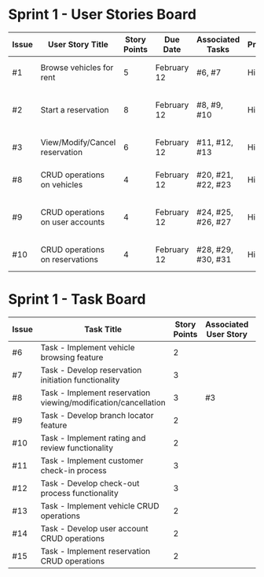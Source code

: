 # Sprint 1 - User Stories Board

| Issue | User Story Title                                        | Story Points | Due Date    | Associated Tasks                    | Priority | Risk                                         | Responsible/Owner |
|-------|----------------------------------------------------------|--------------|-------------|-------------------------------------|----------|----------------------------------------------|-------------------|
| #1    | Browse vehicles for rent                                | 5            | February 12 | #6, #7                              | High     | Medium: Database interaction               | Matteo            |
| #2    | Start a reservation                                     | 8            | February 12 | #8, #9, #10                         | High     | High: Complex reservation logic           | Mohamed           |
| #3    | View/Modify/Cancel reservation                          | 6            | February 12 | #11, #12, #13                       | High     | High: Database interaction                | Zeiad             |
| #8    | CRUD operations on vehicles                            | 4            | February 12 | #20, #21, #22, #23                  | High     | Medium: Database management               | Abdel & Miskat    |
| #9    | CRUD operations on user accounts                       | 4            | February 12 | #24, #25, #26, #27                  | High     | Medium: User authentication and management | Abdel & Miskat    |
| #10   | CRUD operations on reservations                        | 4            | February 12 | #28, #29, #30, #31                  | High     | Medium: Reservation management           | Abdel & Miskat    |

# Sprint 1 - Task Board

| Issue | Task Title                                                   | Story Points | Associated User Story | Priority |
|-------|--------------------------------------------------------------|--------------|------------------------|----------|
| #6    | Task - Implement vehicle browsing feature                    | 2            |                        | High     |
| #7    | Task - Develop reservation initiation functionality         | 3            |                        | High     |
| #8    | Task - Implement reservation viewing/modification/cancellation | 3            | #3                     | High     |
| #9    | Task - Develop branch locator feature                        | 2            |                        | Medium   |
| #10   | Task - Implement rating and review functionality            | 2            |                        | Medium   |
| #11   | Task - Implement customer check-in process                  | 3            |                        | High     |
| #12   | Task - Develop check-out process functionality              | 3            |                        | High     |
| #13   | Task - Implement vehicle CRUD operations                    | 2            |                        | High     |
| #14   | Task - Develop user account CRUD operations                 | 2            |                        | High     |
| #15   | Task - Implement reservation CRUD operations                | 2            |                        | High     |
